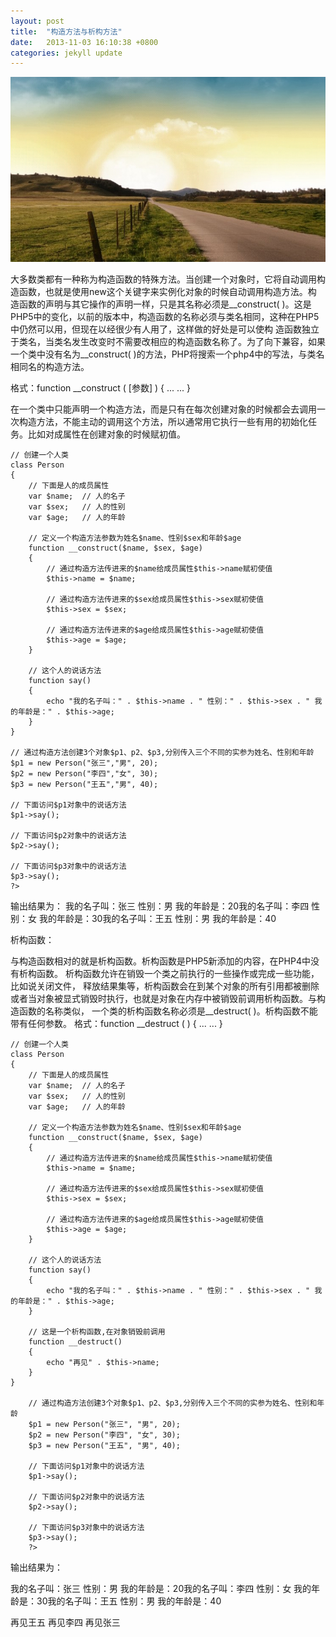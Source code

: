 ```yaml
---
layout: post
title:  "构造方法与析构方法"
date:   2013-11-03 16:10:38 +0800
categories: jekyll update
---
```


<img src="/images/fulls/07.jpg" class="fit image">


大多数类都有一种称为构造函数的特殊方法。当创建一个对象时，它将自动调用构造函数，也就是使用new这个关键字来实例化对象的时候自动调用构造方法。构 造函数的声明与其它操作的声明一样，只是其名称必须是__construct( )。这是PHP5中的变化，以前的版本中，构造函数的名称必须与类名相同，这种在PHP5中仍然可以用，但现在以经很少有人用了，这样做的好处是可以使构 造函数独立于类名，当类名发生改变时不需要改相应的构造函数名称了。为了向下兼容，如果一个类中没有名为__construct( )的方法，PHP将搜索一个php4中的写法，与类名相同名的构造方法。

格式：function __construct ( [参数] ) { ... ... }

在一个类中只能声明一个构造方法，而是只有在每次创建对象的时候都会去调用一次构造方法，不能主动的调用这个方法，所以通常用它执行一些有用的初始化任务。比如对成属性在创建对象的时候赋初值。

	// 创建一个人类
	class Person
	{
	    // 下面是人的成员属性
	    var $name;  // 人的名子
	    var $sex;   // 人的性别
	    var $age;   // 人的年龄
	 
	    // 定义一个构造方法参数为姓名$name、性别$sex和年龄$age
	    function __construct($name, $sex, $age)
	    {
	        // 通过构造方法传进来的$name给成员属性$this->name赋初使值
	        $this->name = $name;
	 
	        // 通过构造方法传进来的$sex给成员属性$this->sex赋初使值
	        $this->sex = $sex;
	 
	        // 通过构造方法传进来的$age给成员属性$this->age赋初使值
	        $this->age = $age;
	    }
	 
	    // 这个人的说话方法
	    function say()
	    {
	        echo "我的名子叫：" . $this->name . " 性别：" . $this->sex . " 我的年龄是：" . $this->age;
	    }
	}
	 
	// 通过构造方法创建3个对象$p1、p2、$p3,分别传入三个不同的实参为姓名、性别和年龄
	$p1 = new Person("张三","男", 20);
	$p2 = new Person("李四","女", 30);
	$p3 = new Person("王五","男", 40);
	 
	// 下面访问$p1对象中的说话方法
	$p1->say();
	 
	// 下面访问$p2对象中的说话方法
	$p2->say();
	 
	// 下面访问$p3对象中的说话方法
	$p3->say();
	?>

输出结果为：
		我的名子叫：张三 性别：男 我的年龄是：20我的名子叫：李四 性别：女 我的年龄是：30我的名子叫：王五 性别：男 我的年龄是：40

析构函数：

与构造函数相对的就是析构函数。析构函数是PHP5新添加的内容，在PHP4中没有析构函数。 析构函数允许在销毁一个类之前执行的一些操作或完成一些功能，比如说关闭文件， 释放结果集等，析构函数会在到某个对象的所有引用都被删除或者当对象被显式销毁时执行，也就是对象在内存中被销毁前调用析构函数。与构造函数的名称类似， 一个类的析构函数名称必须是__destruct( )。析构函数不能带有任何参数。
格式：function __destruct ( ) { ... ... }


	// 创建一个人类
	class Person
	{
	    // 下面是人的成员属性
	    var $name;  // 人的名子
	    var $sex;   // 人的性别
	    var $age;   // 人的年龄
	 
	    // 定义一个构造方法参数为姓名$name、性别$sex和年龄$age
	    function __construct($name, $sex, $age)
	    {
	        // 通过构造方法传进来的$name给成员属性$this->name赋初使值
	        $this->name = $name;
	         
	        // 通过构造方法传进来的$sex给成员属性$this->sex赋初使值
	        $this->sex = $sex;
	         
	        // 通过构造方法传进来的$age给成员属性$this->age赋初使值
	        $this->age = $age;
	    }
	 
	    // 这个人的说话方法
	    function say()
	    {
	        echo "我的名子叫：" . $this->name . " 性别：" . $this->sex . " 我的年龄是：" . $this->age;
	    }
	 
	    // 这是一个析构函数,在对象销毁前调用
	    function __destruct()
	    {
	        echo "再见" . $this->name;
	    }
	}
		 
		// 通过构造方法创建3个对象$p1、p2、$p3,分别传入三个不同的实参为姓名、性别和年龄
		$p1 = new Person("张三", "男", 20);
		$p2 = new Person("李四", "女", 30);
		$p3 = new Person("王五", "男", 40);
		 
		// 下面访问$p1对象中的说话方法
		$p1->say();
		 
		// 下面访问$p2对象中的说话方法
		$p2->say();
		 
		// 下面访问$p3对象中的说话方法
		$p3->say();
		?>

输出结果为：

我的名子叫：张三 性别：男 我的年龄是：20我的名子叫：李四 性别：女 我的年龄是：30我的名子叫：王五 性别：男 我的年龄是：40

再见王五
再见李四
再见张三

